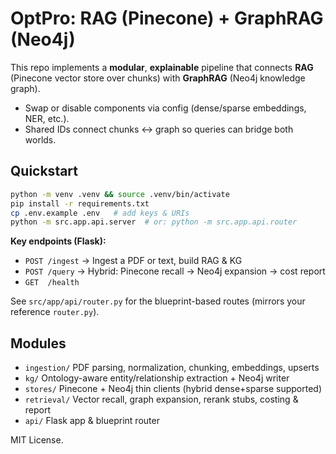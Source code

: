 # OptPro: RAG (Pinecone) + GraphRAG (Neo4j)

This repo implements a **modular**, **explainable** pipeline that connects **RAG**
(Pinecone vector store over chunks) with **GraphRAG** (Neo4j knowledge graph).

- Swap or disable components via config (dense/sparse embeddings, NER, etc.).
- Shared IDs connect chunks ↔ graph so queries can bridge both worlds.

## Quickstart
```bash
python -m venv .venv && source .venv/bin/activate
pip install -r requirements.txt
cp .env.example .env   # add keys & URIs
python -m src.app.api.server  # or: python -m src.app.api.router
```

**Key endpoints (Flask):**
- `POST /ingest`  → Ingest a PDF or text, build RAG & KG
- `POST /query`   → Hybrid: Pinecone recall → Neo4j expansion → cost report
- `GET  /health`

See `src/app/api/router.py` for the blueprint-based routes (mirrors your reference `router.py`).

## Modules
- `ingestion/` PDF parsing, normalization, chunking, embeddings, upserts
- `kg/`        Ontology-aware entity/relationship extraction + Neo4j writer
- `stores/`    Pinecone + Neo4j thin clients (hybrid dense+sparse supported)
- `retrieval/` Vector recall, graph expansion, rerank stubs, costing & report
- `api/`       Flask app & blueprint router

MIT License.
